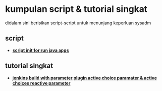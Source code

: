 # kumpulan script & tutorial singkat
didalam sini berisikan script-script untuk menunjang keperluan sysadm

## script
* **[script init for run java apps](https://github.com/akbaribnu/kumpulan-script/blob/master/run-java-apps.sh)**

## tutorial singkat
* **[jenkins build with parameter plugin active choice paramater & active choices reactive parameter](#)**
